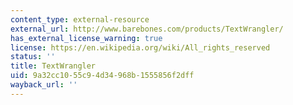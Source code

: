 ```yaml
---
content_type: external-resource
external_url: http://www.barebones.com/products/TextWrangler/
has_external_license_warning: true
license: https://en.wikipedia.org/wiki/All_rights_reserved
status: ''
title: TextWrangler
uid: 9a32cc10-55c9-4d34-968b-1555856f2dff
wayback_url: ''
---
```

